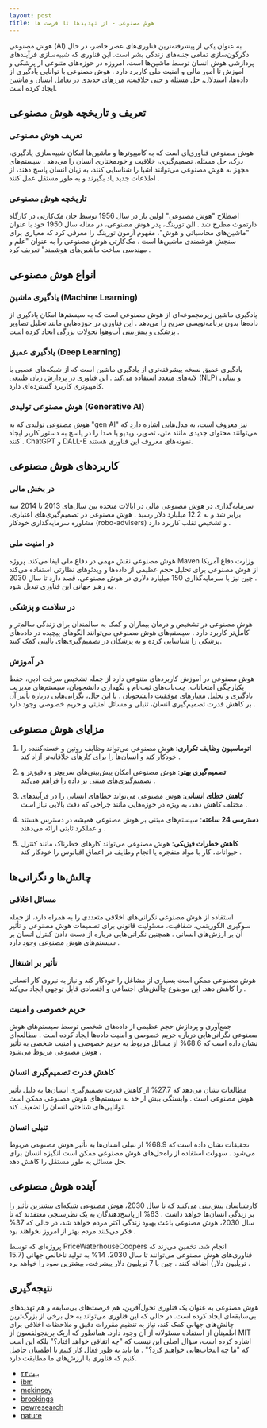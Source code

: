 ```yaml
---
layout: post
title: هوش مصنوعی - از تهدیدها تا فرصت ها
---
```


هوش مصنوعی (AI) به عنوان یکی از پیشرفته‌ترین فناوری‌های عصر حاضر، در حال دگرگون‌سازی تمامی جنبه‌های زندگی بشر است. این فناوری که شبیه‌سازی فرآیندهای پردازشی هوش انسان توسط ماشین‌ها است، امروزه در حوزه‌های متنوعی از پزشکی و آموزش تا امور مالی و امنیت ملی کاربرد دارد . هوش مصنوعی با توانایی یادگیری از داده‌ها، استدلال، حل مسئله و حتی خلاقیت، مرزهای جدیدی در تعامل انسان و ماشین ایجاد کرده است.

## تعریف و تاریخچه هوش مصنوعی

### تعریف هوش مصنوعی

هوش مصنوعی فناوری‌ای است که به کامپیوترها و ماشین‌ها امکان شبیه‌سازی یادگیری، درک، حل مسئله، تصمیم‌گیری، خلاقیت و خودمختاری انسان را می‌دهد . سیستم‌های مجهز به هوش مصنوعی می‌توانند اشیا را شناسایی کنند، به زبان انسان پاسخ دهند، از اطلاعات جدید یاد بگیرند و به طور مستقل عمل کنند .

### تاریخچه هوش مصنوعی

اصطلاح "هوش مصنوعی" اولین بار در سال 1956 توسط جان مک‌کارتی در کارگاه دارتموث مطرح شد . الن تورینگ، پدر هوش مصنوعی، در مقاله سال 1950 خود با عنوان "ماشین‌های محاسباتی و هوش"، مفهوم آزمون تورینگ را معرفی کرد که معیاری برای سنجش هوشمندی ماشین‌ها است . مک‌کارتی هوش مصنوعی را به عنوان "علم و مهندسی ساخت ماشین‌های هوشمند" تعریف کرد .

## انواع هوش مصنوعی

### یادگیری ماشین (Machine Learning)

یادگیری ماشین زیرمجموعه‌ای از هوش مصنوعی است که به سیستم‌ها امکان یادگیری از داده‌ها بدون برنامه‌نویسی صریح را می‌دهد . این فناوری در حوزه‌هایی مانند تحلیل تصاویر پزشکی و پیش‌بینی آب‌وهوا تحولات بزرگی ایجاد کرده است .

### یادگیری عمیق (Deep Learning)

یادگیری عمیق نسخه پیشرفته‌تری از یادگیری ماشین است که از شبکه‌های عصبی با لایه‌های متعدد استفاده می‌کند . این فناوری در پردازش زبان طبیعی (NLP) و بینایی کامپیوتری کاربرد گسترده‌ای دارد.

### هوش مصنوعی تولیدی (Generative AI)

هوش مصنوعی تولیدی که به "gen AI" نیز معروف است، به مدل‌هایی اشاره دارد که می‌توانند محتوای جدیدی مانند متن، تصویر، ویدیو یا صدا را در پاسخ به دستور کاربر ایجاد کنند . ChatGPT و DALL-E نمونه‌های معروف این فناوری هستند.

## کاربردهای هوش مصنوعی

### در بخش مالی

سرمایه‌گذاری در هوش مصنوعی مالی در ایالات متحده بین سال‌های 2013 تا 2014 سه برابر شد و به 12.2 میلیارد دلار رسید . هوش مصنوعی در تصمیم‌گیری‌های اعتباری، مشاوره سرمایه‌گذاری خودکار (robo-advisers) و تشخیص تقلب کاربرد دارد .

### در امنیت ملی

هوش مصنوعی نقش مهمی در دفاع ملی ایفا می‌کند. پروژه Maven وزارت دفاع آمریکا از هوش مصنوعی برای تحلیل حجم عظیمی از داده‌ها و ویدئوهای نظارتی استفاده می‌کند . چین نیز با سرمایه‌گذاری 150 میلیارد دلاری در هوش مصنوعی، قصد دارد تا سال 2030 به رهبر جهانی این فناوری تبدیل شود .

### در سلامت و پزشکی

هوش مصنوعی در تشخیص و درمان بیماران و کمک به سالمندان برای زندگی سالم‌تر و کامل‌تر کاربرد دارد . سیستم‌های هوش مصنوعی می‌توانند الگوهای پیچیده در داده‌های پزشکی را شناسایی کرده و به پزشکان در تصمیم‌گیری‌های بالینی کمک کنند.

### در آموزش

هوش مصنوعی در آموزش کاربردهای متنوعی دارد از جمله تشخیص سرقت ادبی، حفظ یکپارچگی امتحانات، چت‌بات‌های ثبت‌نام و نگهداری دانشجویان، سیستم‌های مدیریت یادگیری و تحلیل معیارهای موفقیت دانشجویان . با این حال، نگرانی‌هایی درباره تأثیر آن بر کاهش قدرت تصمیم‌گیری انسان، تنبلی و مسائل امنیتی و حریم خصوصی وجود دارد .

## مزایای هوش مصنوعی

1. **اتوماسیون وظایف تکراری**: هوش مصنوعی می‌تواند وظایف روتین و خسته‌کننده را خودکار کند و انسان‌ها را برای کارهای خلاقانه‌تر آزاد کند .

2. **تصمیم‌گیری بهتر**: هوش مصنوعی امکان پیش‌بینی‌های سریع‌تر و دقیق‌تر و تصمیم‌گیری‌های مبتنی بر داده را فراهم می‌کند .

3. **کاهش خطای انسانی**: هوش مصنوعی می‌تواند خطاهای انسانی را در فرآیندهای مختلف کاهش دهد، به ویژه در حوزه‌هایی مانند جراحی که دقت بالایی نیاز است .

4. **دسترسی 24 ساعته**: سیستم‌های مبتنی بر هوش مصنوعی همیشه در دسترس هستند و عملکرد ثابتی ارائه می‌دهند .

5. **کاهش خطرات فیزیکی**: هوش مصنوعی می‌تواند کارهای خطرناک مانند کنترل حیوانات، کار با مواد منفجره یا انجام وظایف در اعماق اقیانوس را خودکار کند .

## چالش‌ها و نگرانی‌ها

### مسائل اخلاقی

استفاده از هوش مصنوعی نگرانی‌های اخلاقی متعددی را به همراه دارد، از جمله سوگیری الگوریتمی، شفافیت، مسئولیت قانونی برای تصمیمات هوش مصنوعی و تأثیر آن بر ارزش‌های انسانی . همچنین نگرانی‌هایی درباره از دست دادن کنترل انسان بر سیستم‌های هوش مصنوعی وجود دارد .

### تأثیر بر اشتغال

هوش مصنوعی ممکن است بسیاری از مشاغل را خودکار کند و نیاز به نیروی کار انسانی را کاهش دهد. این موضوع چالش‌های اجتماعی و اقتصادی قابل توجهی ایجاد می‌کند .

### حریم خصوصی و امنیت

جمع‌آوری و پردازش حجم عظیمی از داده‌های شخصی توسط سیستم‌های هوش مصنوعی نگرانی‌هایی درباره حریم خصوصی و امنیت داده‌ها ایجاد کرده است . مطالعه‌ای نشان داده است که 68.6% از مسائل مربوط به حریم خصوصی و امنیت شخصی به تأثیر هوش مصنوعی مربوط می‌شود .

### کاهش قدرت تصمیم‌گیری انسان

مطالعات نشان می‌دهد که 27.7% از کاهش قدرت تصمیم‌گیری انسان‌ها به دلیل تأثیر هوش مصنوعی است . وابستگی بیش از حد به سیستم‌های هوش مصنوعی ممکن است توانایی‌های شناختی انسان را تضعیف کند.

### تنبلی انسان

تحقیقات نشان داده است که 68.9% از تنبلی انسان‌ها به تأثیر هوش مصنوعی مربوط می‌شود . سهولت استفاده از راه‌حل‌های هوش مصنوعی ممکن است انگیزه انسان برای حل مسائل به طور مستقل را کاهش دهد.

## آینده هوش مصنوعی

کارشناسان پیش‌بینی می‌کنند که تا سال 2030، هوش مصنوعی شبکه‌ای بیشترین تأثیر را بر زندگی انسان‌ها خواهد داشت . 63% از پاسخ‌دهندگان به یک نظرسنجی معتقدند که تا سال 2030، هوش مصنوعی باعث بهبود زندگی اکثر مردم خواهد شد، در حالی که 37% فکر می‌کنند مردم بهتر از امروز نخواهند بود .

پروژه‌ای که توسط PriceWaterhouseCoopers انجام شد، تخمین می‌زند که فناوری‌های هوش مصنوعی می‌توانند تا سال 2030، 14% به تولید ناخالص جهانی (15.7 تریلیون دلار) اضافه کنند . چین با 7 تریلیون دلار پیشرفت، بیشترین سود را خواهد برد .

## نتیجه‌گیری

هوش مصنوعی به عنوان یک فناوری تحول‌آفرین، هم فرصت‌های بی‌سابقه و هم تهدیدهای بی‌سابقه‌ای ایجاد کرده است. در حالی که این فناوری می‌تواند به حل برخی از بزرگ‌ترین چالش‌های جهانی کمک کند، نیاز به تنظیم مقررات دقیق و ملاحظات اخلاقی برای اطمینان از استفاده مسئولانه از آن وجود دارد. همانطور که اریک برینجولفسون از MIT اشاره کرده است، سؤال اصلی این نیست که "چه اتفاقی خواهد افتاد؟" بلکه این است که "ما چه انتخاب‌هایی خواهیم کرد؟" . ما باید به طور فعال کار کنیم تا اطمینان حاصل کنیم که فناوری با ارزش‌های ما مطابقت دارد.

- [بیت۲۴](https://bit24.cash/blog/ai/)
- [ibm](https://www.ibm.com/think/topics/artificial-intelligence)
- [mckinsey](https://www.mckinsey.com/featured-insights/mckinsey-explainers/what-is-ai)
- [brookings](https://www.brookings.edu/articles/how-artificial-intelligence-is-transforming-the-world/)
- [pewresearch](https://www.pewresearch.org/internet/2018/12/10/artificial-intelligence-and-the-future-of-humans/)
- [nature](https://www.nature.com/articles/s41599-023-01787-8)
